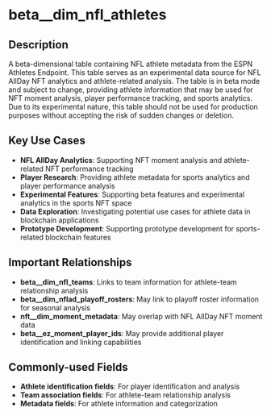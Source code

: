 # beta__dim_nfl_athletes

## Description

A beta-dimensional table containing NFL athlete metadata from the ESPN Athletes Endpoint. This table serves as an experimental data source for NFL AllDay NFT analytics and athlete-related analysis. The table is in beta mode and subject to change, providing athlete information that may be used for NFT moment analysis, player performance tracking, and sports analytics. Due to its experimental nature, this table should not be used for production purposes without accepting the risk of sudden changes or deletion.

## Key Use Cases

- **NFL AllDay Analytics**: Supporting NFT moment analysis and athlete-related NFT performance tracking
- **Player Research**: Providing athlete metadata for sports analytics and player performance analysis
- **Experimental Features**: Supporting beta features and experimental analytics in the sports NFT space
- **Data Exploration**: Investigating potential use cases for athlete data in blockchain applications
- **Prototype Development**: Supporting prototype development for sports-related blockchain features

## Important Relationships

- **beta__dim_nfl_teams**: Links to team information for athlete-team relationship analysis
- **beta__dim_nflad_playoff_rosters**: May link to playoff roster information for seasonal analysis
- **nft__dim_moment_metadata**: May overlap with NFL AllDay NFT moment data
- **beta__ez_moment_player_ids**: May provide additional player identification and linking capabilities

## Commonly-used Fields

- **Athlete identification fields**: For player identification and analysis
- **Team association fields**: For athlete-team relationship analysis
- **Metadata fields**: For athlete information and categorization 